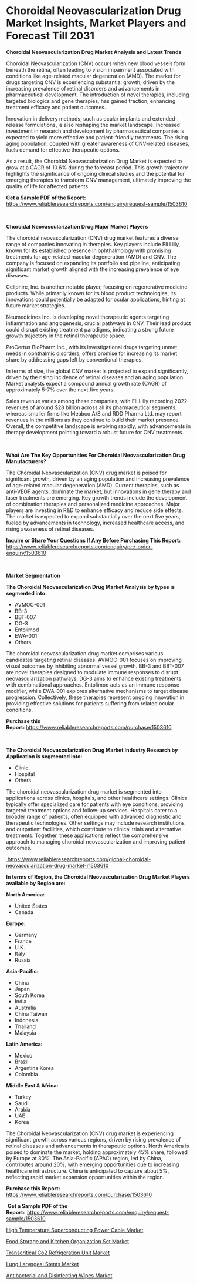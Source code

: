 <p><h1>Choroidal Neovascularization Drug Market Insights, Market Players and Forecast Till 2031</h1></p><p><strong>Choroidal Neovascularization Drug Market Analysis and Latest Trends</strong></p>
<p><p>Choroidal Neovascularization (CNV) occurs when new blood vessels form beneath the retina, often leading to vision impairment associated with conditions like age-related macular degeneration (AMD). The market for drugs targeting CNV is experiencing substantial growth, driven by the increasing prevalence of retinal disorders and advancements in pharmaceutical development. The introduction of novel therapies, including targeted biologics and gene therapies, has gained traction, enhancing treatment efficacy and patient outcomes.</p><p>Innovation in delivery methods, such as ocular implants and extended-release formulations, is also reshaping the market landscape. Increased investment in research and development by pharmaceutical companies is expected to yield more effective and patient-friendly treatments. The rising aging population, coupled with greater awareness of CNV-related diseases, fuels demand for effective therapeutic options.</p><p>As a result, the Choroidal Neovascularization Drug Market is expected to grow at a CAGR of 10.6% during the forecast period. This growth trajectory highlights the significance of ongoing clinical studies and the potential for emerging therapies to transform CNV management, ultimately improving the quality of life for affected patients.</p></p>
<p><strong>Get a Sample PDF of the Report:&nbsp;</strong> <a href="https://www.reliableresearchreports.com/enquiry/request-sample/1503610?utm_campaign=1581&utm_medium=2&utm_source=Github&utm_content=ia&utm_term=08122024&utm_id=choroidal-neovascularization-drug">https://www.reliableresearchreports.com/enquiry/request-sample/1503610</a></p>
<p>&nbsp;</p>
<p><strong>Choroidal Neovascularization Drug Major Market Players</strong></p>
<p><p>The choroidal neovascularization (CNV) drug market features a diverse range of companies innovating in therapies. Key players include Eli Lilly, known for its established presence in ophthalmology with promising treatments for age-related macular degeneration (AMD) and CNV. The company is focused on expanding its portfolio and pipeline, anticipating significant market growth aligned with the increasing prevalence of eye diseases.</p><p>Cellphire, Inc. is another notable player, focusing on regenerative medicine products. While primarily known for its blood product technologies, its innovations could potentially be adapted for ocular applications, hinting at future market strategies.</p><p>Neumedicines Inc. is developing novel therapeutic agents targeting inflammation and angiogenesis, crucial pathways in CNV. Their lead product could disrupt existing treatment paradigms, indicating a strong future growth trajectory in the retinal therapeutic space.</p><p>ProCertus BioPharm Inc., with its investigational drugs targeting unmet needs in ophthalmic disorders, offers promise for increasing its market share by addressing gaps left by conventional therapies.</p><p>In terms of size, the global CNV market is projected to expand significantly, driven by the rising incidence of retinal diseases and an aging population. Market analysts expect a compound annual growth rate (CAGR) of approximately 5-7% over the next five years.</p><p>Sales revenue varies among these companies, with Eli Lilly recording 2022 revenues of around $28 billion across all its pharmaceutical segments, whereas smaller firms like Meabco A/S and RDD Pharma Ltd. may report revenues in the millions as they continue to build their market presence. Overall, the competitive landscape is evolving rapidly, with advancements in therapy development pointing toward a robust future for CNV treatments.</p></p>
<p>&nbsp;</p>
<p><strong>What Are The Key Opportunities For Choroidal Neovascularization Drug Manufacturers?</strong></p>
<p><p>The Choroidal Neovascularization (CNV) drug market is poised for significant growth, driven by an aging population and increasing prevalence of age-related macular degeneration (AMD). Current therapies, such as anti-VEGF agents, dominate the market, but innovations in gene therapy and laser treatments are emerging. Key growth trends include the development of combination therapies and personalized medicine approaches. Major players are investing in R&D to enhance efficacy and reduce side effects. The market is expected to expand substantially over the next five years, fueled by advancements in technology, increased healthcare access, and rising awareness of retinal diseases.</p></p>
<p><strong>Inquire or Share Your Questions If Any Before Purchasing This Report:</strong> <a href="https://www.reliableresearchreports.com/enquiry/pre-order-enquiry/1503610?utm_campaign=1581&utm_medium=2&utm_source=Github&utm_content=ia&utm_term=08122024&utm_id=choroidal-neovascularization-drug">https://www.reliableresearchreports.com/enquiry/pre-order-enquiry/1503610</a></p>
<p>&nbsp;</p>
<p><strong>Market Segmentation</strong></p>
<p><strong>The Choroidal Neovascularization Drug Market Analysis by types is segmented into:</strong></p>
<p><ul><li>AVMOC-001</li><li>BB-3</li><li>BBT-007</li><li>DG-3</li><li>Entolimod</li><li>EWA-001</li><li>Others</li></ul></p>
<p><p>The choroidal neovascularization drug market comprises various candidates targeting retinal diseases. AVMOC-001 focuses on improving visual outcomes by inhibiting abnormal vessel growth. BB-3 and BBT-007 are novel therapies designed to modulate immune responses to disrupt neovascularization pathways. DG-3 aims to enhance existing treatments with combinational approaches. Entolimod acts as an immune response modifier, while EWA-001 explores alternative mechanisms to target disease progression. Collectively, these therapies represent ongoing innovation in providing effective solutions for patients suffering from related ocular conditions.</p></p>
<p><strong>Purchase this Report:&nbsp;</strong><a href="https://www.reliableresearchreports.com/purchase/1503610?utm_campaign=1581&utm_medium=2&utm_source=Github&utm_content=ia&utm_term=08122024&utm_id=choroidal-neovascularization-drug">https://www.reliableresearchreports.com/purchase/1503610</a></p>
<p>&nbsp;</p>
<p><strong>The Choroidal Neovascularization Drug Market Industry Research by Application is segmented into:</strong></p>
<p><ul><li>Clinic</li><li>Hospital</li><li>Others</li></ul></p>
<p><p>The choroidal neovascularization drug market is segmented into applications across clinics, hospitals, and other healthcare settings. Clinics typically offer specialized care for patients with eye conditions, providing targeted treatment options and follow-up services. Hospitals cater to a broader range of patients, often equipped with advanced diagnostic and therapeutic technologies. Other settings may include research institutions and outpatient facilities, which contribute to clinical trials and alternative treatments. Together, these applications reflect the comprehensive approach to managing choroidal neovascularization and improving patient outcomes.</p></p>
<p><a href="https://www.reliableresearchreports.com/global-choroidal-neovascularization-drug-market-r1503610?utm_campaign=1581&utm_medium=2&utm_source=Github&utm_content=ia&utm_term=08122024&utm_id=choroidal-neovascularization-drug">&nbsp;https://www.reliableresearchreports.com/global-choroidal-neovascularization-drug-market-r1503610</a></p>
<p><strong>In terms of Region, the Choroidal Neovascularization Drug Market Players available by Region are:</strong></p>
<p>
    <p> <strong> North America: </strong>
        <ul>
            <li>United States</li>
            <li>Canada</li>
        </ul>
        </p> 
    <p> <strong> Europe: </strong>
        <ul>
            <li>Germany</li>
            <li>France</li>
            <li>U.K.</li>
            <li>Italy</li>
            <li>Russia</li>
        </ul>
        </p> 
    <p> <strong> Asia-Pacific: </strong>
        <ul>
            <li>China</li>
            <li>Japan</li>
            <li>South Korea</li>
            <li>India</li>
            <li>Australia</li>
            <li>China Taiwan</li>
            <li>Indonesia</li>
            <li>Thailand</li>
            <li>Malaysia</li>
        </ul>
        </p> 
    <p> <strong> Latin America: </strong>
        <ul>
            <li>Mexico</li>
            <li>Brazil</li>
            <li>Argentina Korea</li>
            <li>Colombia</li>
        </ul>
        </p> 
    <p> <strong> Middle East & Africa: </strong>
        <ul>
            <li>Turkey</li>
            <li>Saudi</li>
            <li>Arabia</li>
            <li>UAE</li>
            <li>Korea</li>
        </ul>
    </p>
    </p>
<p><p>The Choroidal Neovascularization (CNV) drug market is experiencing significant growth across various regions, driven by rising prevalence of retinal diseases and advancements in therapeutic options. North America is poised to dominate the market, holding approximately 45% share, followed by Europe at 30%. The Asia-Pacific (APAC) region, led by China, contributes around 20%, with emerging opportunities due to increasing healthcare infrastructure. China is anticipated to capture about 5%, reflecting rapid market expansion opportunities within the region.</p></p>
<p><strong>Purchase this Report: </strong><a href="https://www.reliableresearchreports.com/purchase/1503610?utm_campaign=1581&utm_medium=2&utm_source=Github&utm_content=ia&utm_term=08122024&utm_id=choroidal-neovascularization-drug">https://www.reliableresearchreports.com/purchase/1503610</a></p>
<p>&nbsp;<strong>Get a Sample PDF of the Report:&nbsp;&nbsp;</strong><a href="https://www.reliableresearchreports.com/enquiry/request-sample/1503610?utm_campaign=1581&utm_medium=2&utm_source=Github&utm_content=ia&utm_term=08122024&utm_id=choroidal-neovascularization-drug">https://www.reliableresearchreports.com/enquiry/request-sample/1503610</a></p>
<p><strong></strong></p>
<p><p><a href="https://www.linkedin.com/pulse/high-temperature-superconducting-power-cable-market-trendssector-yzcif?utm_campaign=1581&utm_medium=2&utm_source=Github&utm_content=ia&utm_term=08122024&utm_id=choroidal-neovascularization-drug">High Temperature Superconducting Power Cable Market</a></p><p><a href="https://www.linkedin.com/pulse/futur-trend-quest-sl8ue?utm_campaign=1581&utm_medium=2&utm_source=Github&utm_content=ia&utm_term=08122024&utm_id=choroidal-neovascularization-drug">Food Storage and Kitchen Organization Set Market</a></p><p><a href="https://www.linkedin.com/pulse/market-dynamics-transcritical-co2-refrigeration-unit-key-sztif?utm_campaign=1581&utm_medium=2&utm_source=Github&utm_content=ia&utm_term=08122024&utm_id=choroidal-neovascularization-drug">Transcritical Co2 Refrigeration Unit Market</a></p><p><a href="https://github.com/marlanamarvn/Market-Research-Report-List-1/blob/main/lung-laryngeal-stents-market.md?utm_campaign=1581&utm_medium=2&utm_source=Github&utm_content=ia&utm_term=08122024&utm_id=choroidal-neovascularization-drug">Lung Laryngeal Stents Market</a></p><p><a href="https://www.linkedin.com/pulse/antibacterial-disinfecting-wipes-market-report-2024-2031-cagr-analysis-kbxee?utm_campaign=1581&utm_medium=2&utm_source=Github&utm_content=ia&utm_term=08122024&utm_id=choroidal-neovascularization-drug">Antibacterial and Disinfecting Wipes Market</a></p></p>